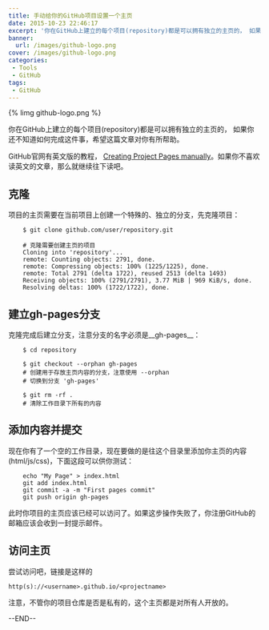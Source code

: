 ```yaml
---
title: 手动给你的GitHub项目设置一个主页
date: 2015-10-23 22:46:17
excerpt: '你在GitHub上建立的每个项目(repository)都是可以拥有独立的主页的， 如果你还不知道如何完成这件事，希望这篇文章对你有所帮助。'
banner:
  url: /images/github-logo.png
cover: /images/github-logo.png
categories:
 - Tools
 - GitHub
tags:
 - GitHub
---
```


{% limg github-logo.png %}

你在GitHub上建立的每个项目(repository)都是可以拥有独立的主页的， 如果你还不知道如何完成这件事，希望这篇文章对你有所帮助。

GitHub官网有英文版的教程， [Creating Project Pages manually](https://help.github.com/articles/creating-project-pages-manually/)。如果你不喜欢读英文的文章，那么就继续往下读吧。



## 克隆
项目的主页需要在当前项目上创建一个特殊的、独立的分支，先克隆项目：

```shell
    $ git clone github.com/user/repository.git

    # 克隆需要创建主页的项目
    Cloning into 'repository'...
    remote: Counting objects: 2791, done.
    remote: Compressing objects: 100% (1225/1225), done.
    remote: Total 2791 (delta 1722), reused 2513 (delta 1493)
    Receiving objects: 100% (2791/2791), 3.77 MiB | 969 KiB/s, done.
    Resolving deltas: 100% (1722/1722), done.
```

## 建立gh-pages分支
克隆完成后建立分支，注意分支的名字必须是__gh-pages__：

```shell
    $ cd repository

    $ git checkout --orphan gh-pages
    # 创建用于存放主页内容的分支，注意使用 --orphan
    # 切换到分支 'gh-pages'

    $ git rm -rf .
    # 清除工作目录下所有的内容
```

## 添加内容并提交
现在你有了一个空的工作目录，现在要做的是往这个目录里添加你主页的内容(html/js/css)，下面这段可以供你测试：
```shell
    echo "My Page" > index.html
    git add index.html
    git commit -a -m "First pages commit"
    git push origin gh-pages
```

此时你项目的主页应该已经可以访问了。如果这步操作失败了，你注册GitHub的邮箱应该会收到一封提示邮件。

## 访问主页
尝试访问吧，链接是这样的
```shell
http(s)://<username>.github.io/<projectname>
```
注意，不管你的项目仓库是否是私有的，这个主页都是对所有人开放的。


--END--
